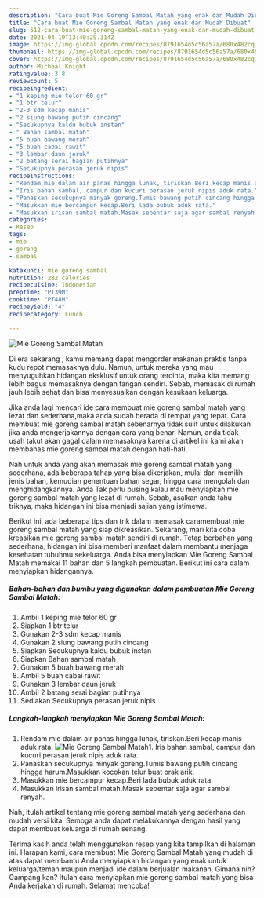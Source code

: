 ```yaml
---
description: "Cara buat Mie Goreng Sambal Matah yang enak dan Mudah Dibuat"
title: "Cara buat Mie Goreng Sambal Matah yang enak dan Mudah Dibuat"
slug: 512-cara-buat-mie-goreng-sambal-matah-yang-enak-dan-mudah-dibuat
date: 2021-04-19T13:40:29.314Z
image: https://img-global.cpcdn.com/recipes/8791654d5c56a57a/680x482cq70/mie-goreng-sambal-matah-foto-resep-utama.jpg
thumbnail: https://img-global.cpcdn.com/recipes/8791654d5c56a57a/680x482cq70/mie-goreng-sambal-matah-foto-resep-utama.jpg
cover: https://img-global.cpcdn.com/recipes/8791654d5c56a57a/680x482cq70/mie-goreng-sambal-matah-foto-resep-utama.jpg
author: Micheal Knight
ratingvalue: 3.8
reviewcount: 5
recipeingredient:
- "1 keping mie telor 60 gr"
- "1 btr telur"
- "2-3 sdm kecap manis"
- "2 siung bawang putih cincang"
- "Secukupnya kaldu bubuk instan"
- " Bahan sambal matah"
- "5 buah bawang merah"
- "5 buah cabai rawit"
- "3 lembar daun jeruk"
- "2 batang serai bagian putihnya"
- "Secukupnya perasan jeruk nipis"
recipeinstructions:
- "Rendam mie dalam air panas hingga lunak, tiriskan.Beri kecap manis aduk rata."
- "Iris bahan sambal, campur dan kucuri perasan jeruk nipis aduk rata."
- "Panaskan secukupnya minyak goreng.Tumis bawang putih cincang hingga harum.Masukkan kocokan telur buat orak arik."
- "Masukkan mie bercampur kecap.Beri lada bubuk aduk rata."
- "Masukkan irisan sambal matah.Masak sebentar saja agar sambal renyah."
categories:
- Resep
tags:
- mie
- goreng
- sambal

katakunci: mie goreng sambal 
nutrition: 282 calories
recipecuisine: Indonesian
preptime: "PT39M"
cooktime: "PT48M"
recipeyield: "4"
recipecategory: Lunch

---
```



![Mie Goreng Sambal Matah](https://img-global.cpcdn.com/recipes/8791654d5c56a57a/680x482cq70/mie-goreng-sambal-matah-foto-resep-utama.jpg)

Di era  sekarang , kamu memang dapat mengorder makanan praktis tanpa kudu repot memasaknya dulu. Namun, untuk mereka yang mau menyuguhkan hidangan eksklusif untuk orang tercinta, maka kita memang lebih bagus memasaknya dengan tangan sendiri. Sebab, memasak di rumah jauh lebih sehat dan bisa menyesuaikan dengan kesukaan keluarga.

Jika anda lagi mencari ide cara membuat mie goreng sambal matah yang lezat dan sederhana,maka anda sudah berada di tempat yang tepat. Cara membuat mie goreng sambal matah  sebenarnya tidak sulit untuk dilakukan jika anda mengerjakannya dengan cara yang benar. Namun, anda tidak usah takut akan gagal dalam memasaknya 
karena di artikel ini kami akan membahas mie goreng sambal matah dengan hati-hati.  



Nah untuk anda yang akan memasak mie goreng sambal matah yang sederhana, ada beberapa tahap yang bisa dikerjakan, mulai dari memilih jenis bahan, kemudian penentuan bahan segar, hingga cara mengolah dan menghidangkannya. Anda Tak perlu pusing kalau mau menyiapkan mie goreng sambal matah yang lezat di rumah. Sebab, asalkan anda  tahu triknya, maka hidangan ini bisa menjadi sajian yang istimewa.

Berikut ini, ada beberapa tips dan trik dalam memasak caramembuat mie goreng sambal matah yang siap dikreasikan. Sekarang, mari kita coba kreasikan mie goreng sambal matah sendiri di rumah. Tetap berbahan yang sederhana, hidangan ini bisa memberi manfaat dalam membantu menjaga kesehatan tubuhmu sekeluarga. Anda bisa menyiapkan Mie Goreng Sambal Matah memakai 11 bahan dan 5 langkah pembuatan. Berikut ini cara dalam menyiapkan hidangannya.

<!--inarticleads1-->

##### Bahan-bahan dan bumbu yang digunakan dalam pembuatan Mie Goreng Sambal Matah:

1. Ambil 1 keping mie telor 60 gr
1. Siapkan 1 btr telur
1. Gunakan 2-3 sdm kecap manis
1. Gunakan 2 siung bawang putih cincang
1. Siapkan Secukupnya kaldu bubuk instan
1. Siapkan  Bahan sambal matah
1. Gunakan 5 buah bawang merah
1. Ambil 5 buah cabai rawit
1. Gunakan 3 lembar daun jeruk
1. Ambil 2 batang serai bagian putihnya
1. Sediakan Secukupnya perasan jeruk nipis




<!--inarticleads2-->

##### Langkah-langkah menyiapkan Mie Goreng Sambal Matah:

1. Rendam mie dalam air panas hingga lunak, tiriskan.Beri kecap manis aduk rata.
<img src="https://img-global.cpcdn.com/steps/474e3f1d744c74c3/160x128cq70/mie-goreng-sambal-matah-langkah-memasak-1-foto.jpg" alt="Mie Goreng Sambal Matah">1. Iris bahan sambal, campur dan kucuri perasan jeruk nipis aduk rata.
1. Panaskan secukupnya minyak goreng.Tumis bawang putih cincang hingga harum.Masukkan kocokan telur buat orak arik.
1. Masukkan mie bercampur kecap.Beri lada bubuk aduk rata.
1. Masukkan irisan sambal matah.Masak sebentar saja agar sambal renyah.




Nah, itulah artikel tentang  mie goreng sambal matah  yang sederhana dan mudah versi kita. Semoga anda dapat melakukannya dengan hasil yang dapat membuat keluarga di rumah senang. 

Terima kasih anda telah menggunakan resep yang kita tampilkan di halaman ini. Harapan kami, cara membuat  Mie Goreng Sambal Matah yang mudah di atas dapat membantu Anda menyiapkan hidangan yang enak untuk keluarga/teman maupun menjadi ide dalam berjualan makanan. Gimana nih? Gampang kan? Itulah cara menyiapkan mie goreng sambal matah yang bisa Anda kerjakan di rumah. Selamat mencoba!

